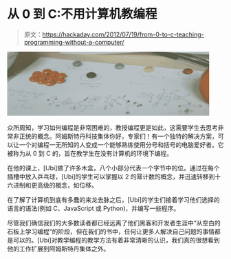 # 从 0 到 C:不用计算机教编程

> 原文：<https://hackaday.com/2012/07/19/from-0-to-c-teaching-programming-without-a-computer/>

![](img/464f57b6929e54c2c8cc1b3bec3cca40.png "mm")

众所周知，学习如何编程是非常困难的，教授编程更是如此，这需要学生去思考非常非正统的概念。阿姆斯特丹科技集体你好，专家们！有一个独特的解决方案，可以让一个对编程一无所知的人变成一个能够熟练使用分号和括号的电脑爱好者。它被称为从 0 到 C 的，旨在教学生在没有计算机的环境下编程。

在他的课上，[Ubi]做了许多木盒，八个小部分代表一个字节中的位。通过在每个插槽中放入乒乓球，[Ubi]的学生可以掌握以 2 的幂计数的概念，并迅速转移到十六进制和更高级的概念，如位移。

在了解了计算机到底有多蠢的来龙去脉之后，[Ubi]的学生们接着学习他们选择的语言的语法(例如 C、JavaScript 或 Python)，并编写一些程序。

尽管我们确信我们的大多数读者都已经远离了他们黑客和开发者生涯中“从空白的石板上学习编程”的阶段，但在我们的书中，任何让更多人解决自己问题的事情都是可以的。[Ubi]对教学编程的教学方法有着非常清晰的认识，我们真的很想看到他的工作扩展到阿姆斯特丹集体之外。